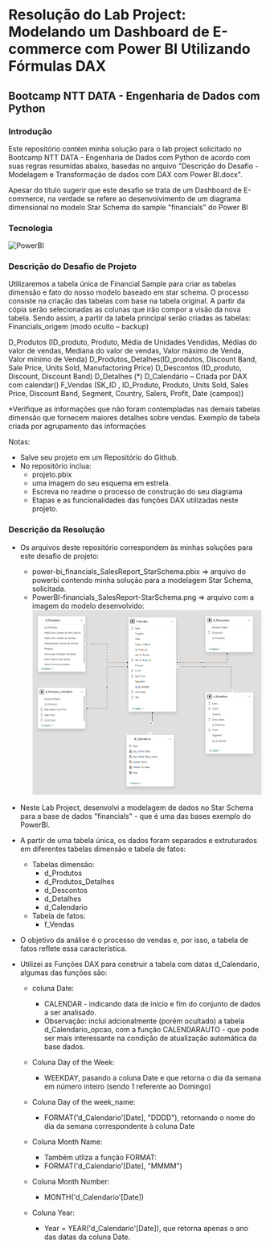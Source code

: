 # Resolução do Lab Project: Modelando um Dashboard de E-commerce com Power BI Utilizando Fórmulas DAX
## Bootcamp NTT DATA - Engenharia de Dados com Python

### Introdução
Este repositório contém minha solução para o lab project solicitado no Bootcamp NTT DATA - Engenharia de Dados com Python de acordo com suas regras resumidas abaixo, basedas no arquivo "Descrição do Desafio - Modelagem e Transformação de dados com DAX com Power BI.docx".

Apesar do título sugerir que este desafio se trata de um Dashboard de E-commerce, na verdade se refere ao desenvolvimento de um diagrama dimensional no modelo Star Schema do sample "financials" do Power BI

### Tecnologia
![PowerBI](https://img.shields.io/badge/Power_BI-ffffff?style=for-the-badge&logo=googleanalytics&logoColor=ffa500)

### Descrição do Desafio de Projeto
Utilizaremos a tabela única de Financial Sample para criar as tabelas dimensão e fato do nosso modelo baseado em star schema.
O processo consiste na criação das tabelas com base na tabela original. A partir da cópia serão selecionadas as colunas que irão compor a visão da nova tabela. Sendo assim, a partir da tabela principal serão criadas as tabelas: 
Financials_origem (modo oculto – backup)

D_Produtos (ID_produto, Produto, Média de Unidades Vendidas, Médias do valor de vendas, Mediana do valor de vendas, Valor máximo de Venda, Valor mínimo de Venda)
D_Produtos_Detalhes(ID_produtos, Discount Band, Sale Price,  Units Sold, Manufactoring Price)
D_Descontos (ID_produto, Discount, Discount Band)
D_Detalhes (*)
D_Calendário – Criada por DAX com calendar()
F_Vendas (SK_ID , ID_Produto, Produto, Units Sold, Sales Price, Discount  Band, Segment, Country, Salers, Profit, Date (campos))

*Verifique as informações que não foram contempladas nas demais tabelas dimensão que fornecem maiores detalhes sobre vendas.
Exemplo de tabela criada por agrupamento das informações

Notas:
- Salve seu projeto em um Repositório do Github.
- No repositório inclua:
    - projeto.pbix
    - uma imagem do seu esquema em estrela.
    - Escreva no readme o processo de construção do seu diagrama
    - Etapas e as funcionalidades das funções DAX utilizadas neste projeto.

### Descrição da Resolução  
- Os arquivos deste repositório correspondem às minhas soluções para este desafio de projeto:
    - power-bi_financials_SalesReport_StarSchema.pbix => arquivo do powerbi contendo minha solução para a modelagem Star Schema, solicitada.
    - PowerBI-financials_SalesReport-StarSchema.png => arquivo com a imagem do modelo desenvolvido:
![alt text](PowerBI-financials_SalesReport-StarSchema.png)

- Neste Lab Project, desenvolvi a modelagem de dados no Star Schema para a base de dados "financials" - que é uma das bases exemplo do PowerBI.
- A partir de uma tabela única, os dados foram separados e extruturados em diferentes tabelas dimensão e tabela de fatos:
    - Tabelas dimensão:
        - d_Produtos
        - d_Produtos_Detalhes
        - d_Descontos
        - d_Detalhes
        - d_Calendario
    - Tabela de fatos:
        - f_Vendas
- O objetivo da análise é o processo de vendas e, por isso, a tabela de fatos reflete essa característica.
- Utilizei as Funções DAX para construir a tabela com datas d_Calendario, algumas das funções são:
    - coluna Date:
        - CALENDAR - indicando data de início e fim do conjunto de dados a ser analisado.
        - Observação: incluí adcionalmente (porém ocultado) a tabela d_Calendario_opcao, com a função CALENDARAUTO - que pode ser mais interessante na condição de atualização automática da base dados.
    
    - Coluna Day of the Week:
        - WEEKDAY, pasando a coluna Date e que retorna o dia da semana em número inteiro (sendo 1 referente ao Domingo)
    
    - Coluna Day of the week_name:
        - FORMAT('d_Calendario'[Date], "DDDD"), retornando o nome do dia da semana correspondente à coluna Date
    
    - Coluna Month Name:
        - Também utliza a função FORMAT:
        - FORMAT('d_Calendario'[Date], "MMMM")
    
    - Coluna Month Number:
        - MONTH('d_Calendario'[Date])

    - Coluna Year:
        - Year = YEAR('d_Calendario'[Date]), que retorna apenas o ano das datas da coluna Date.